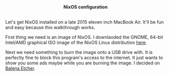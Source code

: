 <br><center>**NixOS configuration**</center><br>


Let's get NixOS installed on a late 2015 eleven inch MacBook Air. It'll be fun
and easy because this walkthrough works.

First thing we need is an image of NixOS. I downlaoded the GNOME, 64-bit 
Intel/AMD graphical ISO image of the NixOS Linux distribution 
[here](https://nixos.org/download/).

Next we need something to burn the image onto a USB drive with. It is perfectly fine to 
block this program's access to the internet. It just wants to show you some ads
maybe while you are burning the image.
I decided on [Balena Etcher](https://etcher.balena.io/). 



